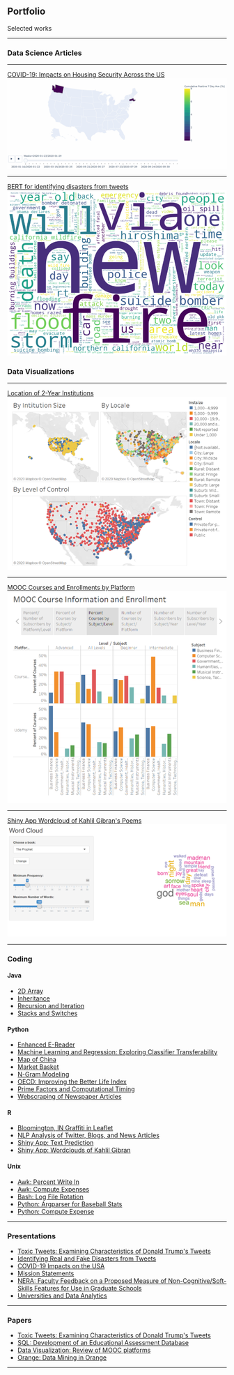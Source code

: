 ## Portfolio
Selected works

---

### Data Science Articles

---

[COVID-19: Impacts on Housing Security Across the US](https://jbochenek.medium.com/covid-19-impact-on-housing-security-across-the-u-s-6c9d787ce2d)
<img src="images/covidweeklytotalpositiveper.gif?raw=true"/>

---

[BERT for identifying disasters from tweets](https://medium.com/analytics-vidhya/bert-for-identifying-disasters-from-tweets-50eeb6844302)
<img src="images/target1.png?raw=true"/>

### Data Visualizations

---

[Location of 2-Year Institutions](https://public.tableau.com/profile/jennifer.bochenek#!/vizhome/IPEDS2018CommunityColleges/AllwithFilter)
<img src="images/2-Year%20institutions.png?raw=true"/>

---

[MOOC Courses and Enrollments by Platform](https://public.tableau.com/profile/jennifer.bochenek#!/vizhome/MOOC_16002779723560/Story1?publish=yes)
<img src="images/MOOC.PNG?raw=true"/>

---

[Shiny App Wordcloud of Kahlil Gibran's Poems](https://jbochenek.shinyapps.io/Words/)
<img src="images/Shiny.PNG?raw=true"/>

---

### Coding

#### Java
- [2D Array](https://github.com/jbochenek/jbochenek.github.io/tree/master/Java/2D%20Array)
- [Inheritance](https://github.com/jbochenek/jbochenek.github.io/tree/master/Java/Inheritance)
- [Recursion and Iteration](https://github.com/jbochenek/jbochenek.github.io/tree/master/Java/Recursion%20and%20Iteration)
- [Stacks and Switches](https://github.com/jbochenek/jbochenek.github.io/tree/master/Java/Stacks%20and%20Switches)

#### Python
- [Enhanced E-Reader](https://github.com/jbochenek/jbochenek.github.io/blob/master/Python/Enhanced%20E-Reader/Enhanced_E_Reader%20(1).ipynb)
- [Machine Learning and Regression: Exploring Classifier Transferability](https://github.com/jbochenek/jbochenek.github.io/blob/master/Python/Machine%20Learning/Machine%20Learning%20and%20Regression-Exploring%20Classifier%20Transferability.ipynb)
- [Map of China](https://github.com/jbochenek/jbochenek.github.io/blob/master/Python/Map%20of%20China/China%20Map%20for%20Lydia%20Liu%20project.ipynb)
- [Market Basket](https://github.com/jbochenek/jbochenek.github.io/blob/master/Python/Market%20Basket/Market%20Basket%20Example.ipynb)
- [N-Gram Modeling](https://github.com/jbochenek/jbochenek.github.io/blob/master/Python/N-Gram%20Modeling/NGrams%20Model.ipynb)
- [OECD: Improving the Better Life Index](https://colab.research.google.com/drive/1uC-gdfupyNUDd_L9UnGvpqhuYVh-aKse?usp=sharing)
- [Prime Factors and Computational Timing](https://github.com/jbochenek/jbochenek.github.io/blob/master/Python/Prime%20Factors/Primefactors.py)
- [Webscraping of Newspaper Articles](https://github.com/jbochenek/jbochenek.github.io/tree/master/Python/Webscraping%20of%20Newspaper%20Articles)

#### R
- [Bloomington, IN Graffiti in Leaflet](https://rpubs.com/jbochenek/341005) 
- [NLP Analysis of Twitter, Blogs, and News Articles](https://rpubs.com/jbochenek/345696)
- [Shiny App: Text Prediction](https://jbochenek.shinyapps.io/TextPrediction/)
- [Shiny App: Wordclouds of Kahlil Gibran](https://jbochenek.shinyapps.io/Words/)

#### Unix
- [Awk: Percent Write In](https://github.com/jbochenek/jbochenek.github.io/tree/master/Unix/Awk/Percent%20Write%20In)
- [Awk: Compute Expenses](https://github.com/jbochenek/jbochenek.github.io/tree/master/Unix/Awk/Compute%20Expenses)
- [Bash: Log File Rotation](https://github.com/jbochenek/jbochenek.github.io/tree/master/Unix/Bash/Log%20File%20Rotation)
- [Python: Argparser for Baseball Stats](https://github.com/jbochenek/jbochenek.github.io/tree/master/Unix/Python/Baseball)
- [Python: Compute Expense](https://github.com/jbochenek/jbochenek.github.io/tree/master/Unix/Python/Compute%20Expenses)

---

### Presentations 
- [Toxic Tweets: Examining Characteristics of Donald Trump's Tweets](https://docs.google.com/presentation/d/e/2PACX-1vQpZ-G10HuwvUFdegtEUQqJhtMvnsSX7FH7PrQuC-ORmZwrPX11vswoz1SM_WgWKLpj1P7OzveoC0CW/pub?start=false&loop=false)
- [Identifying Real and Fake Disasters from Tweets](https://docs.google.com/presentation/d/e/2PACX-1vQ92GeYQ6XL9GfDXweJjBbSICf4dwWdq__7cKWKUeVEG4oDMQb7cwwitLACS2VD2u0leJCTfjYQOJI5/pub?start=false&loop=false)
- [COVID-19 Impacts on the USA](https://docs.google.com/presentation/d/e/2PACX-1vTprfVhOA2mX2_quaBP42-FPqJ-gd46Hx8Nn2t3L0w2Gb7LThMHFaM7vRAOWQulvzLJ4rheBxJ7KCR8/pub?start=false&loop=false)
- [Mission Statements](https://github.com/jbochenek/jbochenek.github.io/blob/master/Presentations/Mission%20Statements.pptx?raw=true)
- [NERA: Faculty Feedback on a Proposed Measure of Non-Cognitive/Soft-Skills Features for Use in Graduate Schools](https://github.com/jbochenek/jbochenek.github.io/blob/master/Presentations/JLB%20NERA%20Faculty%20Feedback%20on%20a%20Proposed%20Measure%20of%20Non-Cognitive%20v2.pptx?raw=true)
- [Universities and Data Analytics](https://github.com/jbochenek/jbochenek.github.io/blob/master/Presentations/Universities%20and%20Data%20Analytics.pptx?raw=true)

---

### Papers
- [Toxic Tweets: Examining Characteristics of Donald Trump's Tweets](https://github.com/jbochenek/jbochenek.github.io/blob/master/Papers/Data%20Reports/Toxic%20Tweets_%20Examining%20characteristics%20of%20Donald%20Trump's%20tweets.pdf)
- [SQL: Development of an Educational Assessment Database](https://github.com/jbochenek/jbochenek.github.io/blob/master/Papers/SQL/Write-up%20of%20a%20SQL%20database.pdf)
- [Data Visualization: Review of MOOC platforms](https://github.com/jbochenek/jbochenek.github.io/blob/master/Papers/MOOC%20Data%20Visualization%20Paper/Review%20of%20MOOC%20Platforms.pdf)
- [Orange: Data Mining in Orange](https://github.com/jbochenek/jbochenek.github.io/tree/master/Papers/Orange)

---
